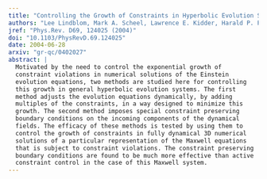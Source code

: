 ```yaml
---
title: "Controlling the Growth of Constraints in Hyperbolic Evolution Systems"
authors: "Lee Lindblom, Mark A. Scheel, Lawrence E. Kidder, Harald P. Pfeiffer, Deirdre Shoemaker, Saul A. Teukolsky"
jref: "Phys.Rev. D69, 124025 (2004)"
doi: "10.1103/PhysRevD.69.124025"
date: 2004-06-28
arxiv: "gr-qc/0402027"
abstract: |
  Motivated by the need to control the exponential growth of
  constraint violations in numerical solutions of the Einstein
  evolution equations, two methods are studied here for controlling
  this growth in general hyperbolic evolution systems. The first
  method adjusts the evolution equations dynamically, by adding
  multiples of the constraints, in a way designed to minimize this
  growth. The second method imposes special constraint preserving
  boundary conditions on the incoming components of the dynamical
  fields. The efficacy of these methods is tested by using them to
  control the growth of constraints in fully dynamical 3D numerical
  solutions of a particular representation of the Maxwell equations
  that is subject to constraint violations. The constraint preserving
  boundary conditions are found to be much more effective than active
  constraint control in the case of this Maxwell system.
---
```

